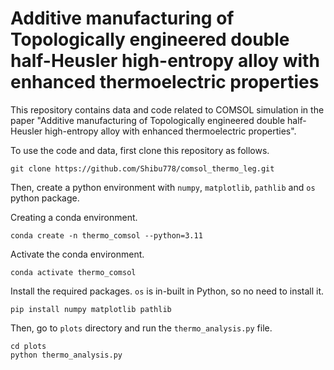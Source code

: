 # Additive manufacturing of Topologically engineered double half-Heusler high-entropy alloy with enhanced thermoelectric properties

This repository contains data and code related to COMSOL simulation in the paper "Additive manufacturing of Topologically engineered double half-Heusler high-entropy alloy with enhanced thermoelectric properties".

To use the code and data, first clone this repository as follows.

```shell
git clone https://github.com/Shibu778/comsol_thermo_leg.git
```

Then, create a python environment with `numpy`, `matplotlib`, `pathlib` and `os` python package.

Creating a conda environment.
```shell
conda create -n thermo_comsol --python=3.11
```

Activate the conda environment.
```shell
conda activate thermo_comsol
```

Install the required packages. `os` is in-built in Python, so no need to install it.

```shell
pip install numpy matplotlib pathlib
```

Then, go to `plots` directory and run the `thermo_analysis.py` file.
```shell
cd plots
python thermo_analysis.py
```




